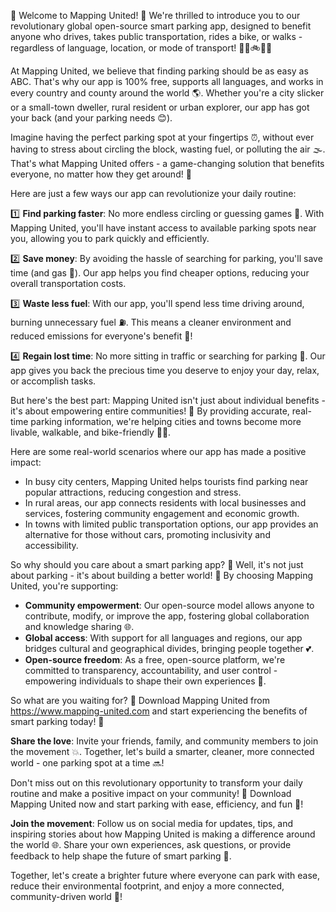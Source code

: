 🎉 Welcome to Mapping United! 🌟 We're thrilled to introduce you to our revolutionary global open-source smart parking app, designed to benefit anyone who drives, takes public transportation, rides a bike, or walks - regardless of language, location, or mode of transport! 🚗🚌🚲🏃‍♀️

At Mapping United, we believe that finding parking should be as easy as ABC. That's why our app is 100% free, supports all languages, and works in every country and county around the world 🌎. Whether you're a city slicker or a small-town dweller, rural resident or urban explorer, our app has got your back (and your parking needs 😊).

Imagine having the perfect parking spot at your fingertips ⏰, without ever having to stress about circling the block, wasting fuel, or polluting the air 🌫. That's what Mapping United offers - a game-changing solution that benefits everyone, no matter how they get around! 🚀

Here are just a few ways our app can revolutionize your daily routine:

1️⃣ **Find parking faster**: No more endless circling or guessing games 🔁. With Mapping United, you'll have instant access to available parking spots near you, allowing you to park quickly and efficiently.

2️⃣ **Save money**: By avoiding the hassle of searching for parking, you'll save time (and gas 💸). Our app helps you find cheaper options, reducing your overall transportation costs.

3️⃣ **Waste less fuel**: With our app, you'll spend less time driving around, burning unnecessary fuel ⛽️. This means a cleaner environment and reduced emissions for everyone's benefit 🌳!

4️⃣ **Regain lost time**: No more sitting in traffic or searching for parking 🔴. Our app gives you back the precious time you deserve to enjoy your day, relax, or accomplish tasks.

But here's the best part: Mapping United isn't just about individual benefits - it's about empowering entire communities! 🌈 By providing accurate, real-time parking information, we're helping cities and towns become more livable, walkable, and bike-friendly 🚴‍♀️.

Here are some real-world scenarios where our app has made a positive impact:

* In busy city centers, Mapping United helps tourists find parking near popular attractions, reducing congestion and stress.
* In rural areas, our app connects residents with local businesses and services, fostering community engagement and economic growth.
* In towns with limited public transportation options, our app provides an alternative for those without cars, promoting inclusivity and accessibility.

So why should you care about a smart parking app? 🤔 Well, it's not just about parking - it's about building a better world! 💫 By choosing Mapping United, you're supporting:

* **Community empowerment**: Our open-source model allows anyone to contribute, modify, or improve the app, fostering global collaboration and knowledge sharing 🌐.
* **Global access**: With support for all languages and regions, our app bridges cultural and geographical divides, bringing people together 💕.
* **Open-source freedom**: As a free, open-source platform, we're committed to transparency, accountability, and user control - empowering individuals to shape their own experiences 🎯.

So what are you waiting for? 🎉 Download Mapping United from https://www.mapping-united.com and start experiencing the benefits of smart parking today! 📲

**Share the love**: Invite your friends, family, and community members to join the movement 💥. Together, let's build a smarter, cleaner, more connected world - one parking spot at a time 🔜!

Don't miss out on this revolutionary opportunity to transform your daily routine and make a positive impact on your community! 🌟 Download Mapping United now and start parking with ease, efficiency, and fun 🎉!

**Join the movement**: Follow us on social media for updates, tips, and inspiring stories about how Mapping United is making a difference around the world 🌐. Share your own experiences, ask questions, or provide feedback to help shape the future of smart parking 🤔.

Together, let's create a brighter future where everyone can park with ease, reduce their environmental footprint, and enjoy a more connected, community-driven world 🌈!